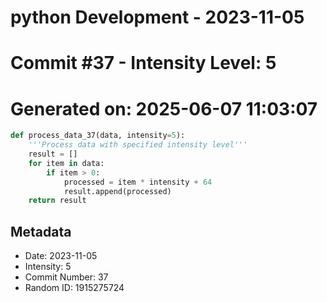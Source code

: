 ﻿# python Development - 2023-11-05
# Commit #37 - Intensity Level: 5
# Generated on: 2025-06-07 11:03:07
```python
def process_data_37(data, intensity=5):
    '''Process data with specified intensity level'''
    result = []
    for item in data:
        if item > 0:
            processed = item * intensity + 64
            result.append(processed)
    return result
```
## Metadata
- Date: 2023-11-05
- Intensity: 5
- Commit Number: 37
- Random ID: 1915275724
